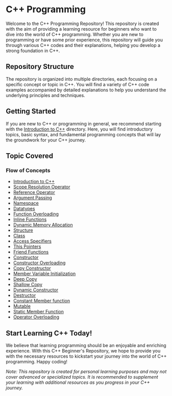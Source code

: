 # C++ Programming

Welcome to the C++ Programming Repository! This repository is created with the aim of providing a learning resource for beginners who want to dive into the world of C++ programming. Whether you are new to programming or have some prior experience, this repository will guide you through various C++ codes and their explanations, helping you develop a strong foundation in C++.

## Repository Structure

The repository is organized into multiple directories, each focusing on a specific concept or topic in C++. You will find a variety of C++ code examples accompanied by detailed explanations to help you understand the underlying principles and techniques.

## Getting Started

If you are new to C++ or programming in general, we recommend starting with the [Introduction to C++](https://github.com/Lavin-tom/cpp_programming/tree/master/Introduction-to-C++) directory. Here, you will find introductory topics, basic syntax, and fundamental programming concepts that will lay the groundwork for your C++ journey.

## Topic Covered
### Flow of Concepts
-   [Introduction to C++](https://github.com/Lavin-tom/cpp_programming/tree/master/Introduction-to-C++)
-   [Scope Resolution Operator](https://github.com/Lavin-tom/cpp_programming/tree/master/Scope_resolution_operator)
-   [Reference Operator](https://github.com/Lavin-tom/cpp_programming/tree/master/Reference_operator)
-   [Argument Passing](https://github.com/Lavin-tom/cpp_programming/tree/master/Argument_passing)
-   [Namespace](https://github.com/Lavin-tom/cpp_programming/tree/master/Namespace)
-   [Datatypes](https://github.com/Lavin-tom/cpp_programming/tree/master/Datatypes)
-   [Function Overloading](https://github.com/Lavin-tom/cpp_programming/tree/master/Function_overloading)
-   [Inline Functions](https://github.com/Lavin-tom/cpp_programming/tree/master/Inline_functions)
-   [Dynamic Memory Allocation](https://github.com/Lavin-tom/cpp_programming/tree/master/Dynamic_memory_allocation)
-   [Structure](https://github.com/Lavin-tom/cpp_programming/tree/master/Structure)
-   [Class](https://github.com/Lavin-tom/cpp_programming/tree/master/Class)
-   [Access Specifiers](https://github.com/Lavin-tom/cpp_programming/tree/master/Access_specifiers)
-   [This Pointers](https://github.com/Lavin-tom/cpp_programming/tree/master/This_Pointer)
-   [Friend Functions](https://github.com/Lavin-tom/cpp_programming/tree/master/Friend_function)
-   [Constructor](https://github.com/Lavin-tom/cpp_programming/tree/master/Constructor)
-   [Constructor Overloading](https://github.com/Lavin-tom/cpp_programming/tree/master/Constructor/constructor_overloading)
-   [Copy Constructor](https://github.com/Lavin-tom/cpp_programming/tree/master/Constructor/copy_constructor)
-   [Member Variable Initialization](https://github.com/Lavin-tom/cpp_programming/tree/master/Member_variable_initialization)
-   [Deep Copy](https://github.com/Lavin-tom/cpp_programming/tree/master/Constructor/copy_constructor)
-   [Shallow Copy](https://github.com/Lavin-tom/cpp_programming/tree/master/Constructor/copy_constructor)
-   [Dynamic Constructor](https://github.com/Lavin-tom/cpp_programming/tree/master/Constructor/dynamic_constructor)
-   [Destructor](https://github.com/Lavin-tom/cpp_programming/tree/master/Destructor)
-   [Constant Member function](https://github.com/Lavin-tom/cpp_programming/tree/master/Constant_member_function)
-   [Mutable](https://github.com/Lavin-tom/cpp_programming/tree/master/Mutable)
-   [Static Member Function](https://github.com/Lavin-tom/cpp_programming/tree/master/Static_Member_function)
-   [Operator Overloading](https://github.com/Lavin-tom/cpp_programming/tree/master/Opereator_overloading)


## Start Learning C++ Today!

We believe that learning programming should be an enjoyable and enriching experience. With this C++ Beginner's Repository, we hope to provide you with the necessary resources to kickstart your journey into the world of C++ programming. Happy coding!

_Note: This repository is created for personal learning purposes and may not cover advanced or specialized topics. It is recommended to supplement your learning with additional resources as you progress in your C++ journey._
